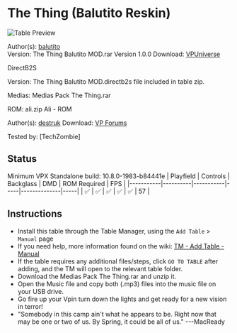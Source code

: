 ﻿# The Thing (Balutito Reskin)

![Table Preview](../../images/vpx-thething.png)

Author(s): [balutito](https://vpuniverse.com/profile/36070-balutito/)  
Version: The Thing Balutito MOD.rar  Version 1.0.0
Download:  [VPUniverse](https://vpuniverse.com/files/file/10139-the-thing-balutito-reskin/)

DirectB2S

Version: The Thing Balutito MOD.directb2s file included in table zip. 

Medias:
Medias Pack The Thing.rar

ROM: ali.zip
Ali - ROM

Author(s): [destruk](https://www.vpforums.org/index.php?showuser=5)
Download:  [VP Forums](https://www.vpforums.org/index.php?app=downloads&showfile=741)

Tested by:
[TechZombie]

## Status 

Minimum VPX Standalone build: 10.8.0-1983-b84441e
| Playfield | Controls | Backglass | DMD | ROM Required | FPS | 
|-----------|----------|-----------|-----|--------------|-----|
| :white_check_mark: | :white_check_mark: | :white_check_mark: | :white_check_mark: | :white_check_mark: | 57 |

## Instructions

- Install this table through the Table Manager, using the `Add Table` > `Manual` page
- If you need help, more information found on the wiki: [TM - Add Table - Manual](https://github.com/LegendsUnchained/vpx-standalone-alp4k/wiki/%5B04%5D-%F0%9F%A7%A1-TM-%E2%80%90-Other-Features#add-table---manual)
- If the table requires any additional files/steps, click `GO TO TABLE` after adding, and the TM will open to the relevant table folder.
- Download the Medias Pack The Thing.rar and unzip it.
- Open the Music file and copy both (.mp3) files into the music file on your USB drive.
- Go fire up your Vpin turn down the lights and get ready for a new vision in terror!
- "Somebody in this camp ain't what he appears to be. Right now that may be one or two of us. By Spring, it could be all of us." ---MacReady

